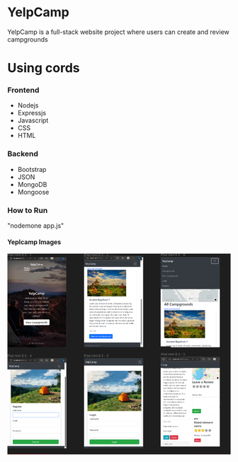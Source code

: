 # YelpCamp 
YelpCamp is a full-stack website project where users can create 
and review campgrounds

# Using cords
### Frontend 
- Nodejs
- Expressjs
- Javascript
- CSS
- HTML
### Backend
- Bootstrap
- JSON
- MongoDB
- Mongoose

### How to Run
"nodemone app.js"

#### Yeplcamp Images

![homepage](/readmeimg/yelpcamp.png)